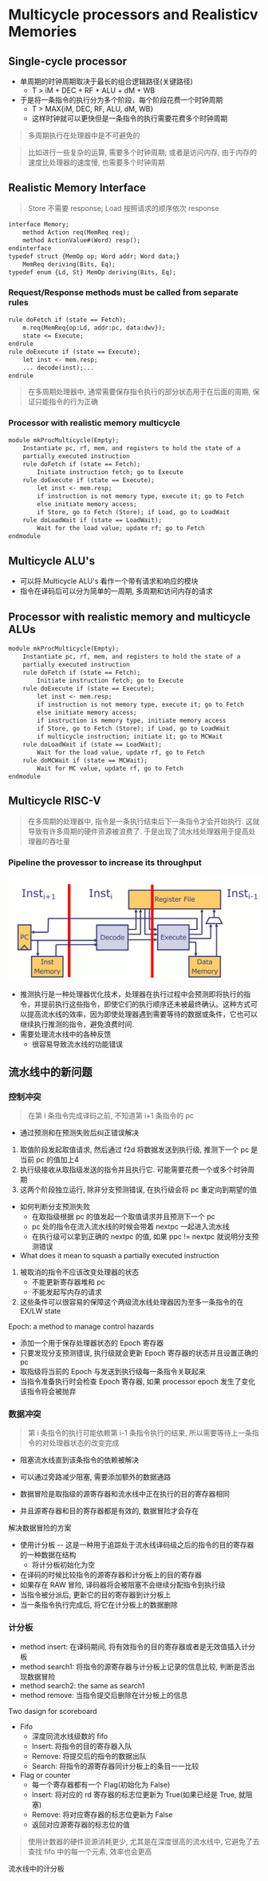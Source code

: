 # Multicycle processors and Realisticv Memories
## Single-cycle processor
- 单周期的时钟周期取决于最长的组合逻辑路径(关键路径)
    - T > iM + DEC + RF + ALU + dM + WB
- 于是将一条指令的执行分为多个阶段，每个阶段花费一个时钟周期
    - T > MAX{iM, DEC, RF, ALU, dM, WB}
    - 这样时钟就可以更快但是一条指令的执行需要花费多个时钟周期
> 多周期执行在处理器中是不可避免的

> 比如进行一些复杂的运算, 需要多个时钟周期; 或者是访问内存, 由于内存的速度比处理器的速度慢, 也需要多个时钟周期
## Realistic Memory Interface
> Store 不需要 response; Load 按照请求的顺序依次 response
```bsv
interface Memory;
    method Action req(MemReq req); 
    method ActionValue#(Word) resp(); 
endinterface
typedef struct {MemOp op; Word addr; Word data;} 
    MemReq deriving(Bits, Eq);
typedef enum {Ld, St} MemOp deriving(Bits, Eq);
```
### Request/Response methods must be called from separate rules
```bsv
rule doFetch if (state == Fetch);
    m.req(MemReq{op:Ld, addr:pc, data:dwv});
    state <= Execute; 
endrule
rule doExecute if (state == Execute); 
    let inst <- mem.resp;
    ... decode(inst);...
endrule
```
> 在多周期处理器中, 通常需要保存指令执行的部分状态用于在后面的周期, 保证只能指令的行为正确
### Processor with realistic memory multicycle
```bsv
module mkProcMulticycle(Empty);
    Instantiate pc, rf, mem, and registers to hold the state of a
    partially executed instruction
    rule doFetch if (state == Fetch); 
        Initiate instruction fetch; go to Execute
    rule doExecute if (state == Execute); 
        let inst <- mem.resp;
        if instruction is not memory type, execute it; go to Fetch
        else initiate memory access; 
        if Store, go to Fetch (Store); if Load, go to LoadWait
    rule doLoadWait if (state == LoadWait); 
        Wait for the load value; update rf; go to Fetch
endmodule
```
## Multicycle ALU's
- 可以将 Multicycle ALU's 看作一个带有请求和响应的模块
- 指令在译码后可以分为简单的一周期, 多周期和访问内存的请求
## Processor with realistic memory and multicycle ALUs
```bsv
module mkProcMulticycle(Empty);
    Instantiate pc, rf, mem, and registers to hold the state of a
    partially executed instruction
    rule doFetch if (state == Fetch); 
        Initiate instruction fetch; go to Execute
    rule doExecute if (state == Execute); 
        let inst <- mem.resp;
        if instruction is not memory type, execute it; go to Fetch
        else initiate memory access; 
        if instruction is memory type, initiate memory access
        if Store, go to Fetch (Store); if Load, go to LoadWait
        if multicycle instruction; initiate it; go to MCWait
    rule doLoadWait if (state == LoadWait); 
        Wait for the load value, update rf, go to Fetch
    rule doMCWait if (state == MCWait); 
        Wait for MC value, update rf, go to Fetch
endmodule
```
## Multicycle RISC-V
> 在多周期的处理器中, 指令是一条执行结束后下一条指令才会开始执行. 这就导致有许多周期的硬件资源被浪费了. 于是出现了流水线处理器用于提高处理器的吞吐量
### Pipeline the provessor to increase its throughput
![pipeline](./pipeline.png)
- 推测执行是一种处理器优化技术，处理器在执行过程中会预测即将执行的指令，并提前执行这些指令，即使它们的执行顺序还未被最终确认。这种方式可以提高流水线的效率，因为即使处理器遇到需要等待的数据或条件，它也可以继续执行推测的指令，避免浪费时间.
- 需要处理流水线中的各种反馈
    - 很容易导致流水线的功能错误
## 流水线中的新问题
### 控制冲突
> 在第 i 条指令完成译码之前, 不知道第 i+1 条指令的 pc

- 通过预测和在预测失败后纠正错误解决
1. 取值阶段发起取值请求, 然后通过 f2d 将数据发送到执行级, 推测下一个 pc 是当前 pc 的值加上4
2. 执行级接收从取指级发送的指令并且执行它. 可能需要花费一个或多个时钟周期
3. 这两个阶段独立运行, 除非分支预测错误, 在执行级会将 pc 重定向到期望的值

- 如何判断分支预测失败
    - 在取指级根据 pc 的值发起一个取值请求并且预测下一个 pc
    - pc 处的指令在流入流水线的时候会带着 nextpc 一起进入流水线
    - 在执行级可以拿到正确的 nextpc 的值, 如果 ppc != nextpc 就说明分支预测错误
- What does it mean to squash a partially executed instruction
1. 被取消的指令不应该改变处理器的状态
    - 不能更新寄存器堆和 pc
    - 不能发起写内存的请求
2. 这些条件可以很容易的保障这个两级流水线处理器因为至多一条指令的在 EX/LW state

Epoch: a method to manage control hazards
- 添加一个用于保存处理器状态的 Epoch 寄存器
- 只要发现分支预测错误, 执行级就会更新 Epoch 寄存器的状态并且设置正确的 pc
- 取指级将当前的 Epoch 与发送到执行级每一条指令关联起来
- 当指令准备执行时会检查 Epoch 寄存器, 如果 processor epoch 发生了变化该指令将会被抛弃
### 数据冲突
> 第 i 条指令的执行可能依赖第 i-1 条指令执行的结果, 所以需要等待上一条指令的对处理器状态的改变完成

- 阻塞流水线直到该条指令的依赖被解决
- 可以通过旁路减少阻塞, 需要添加额外的数据通路

- 数据冒险是取指级的源寄存器和流水线中正在执行的目的寄存器相同
- 并且源寄存器和目的寄存器都是有效的, 数据冒险才会存在

解决数据冒险的方案
- 使用计分板 -- 这是一种用于追踪处于流水线译码级之后的指令的目的寄存器的一种数据在结构
    - 将计分板初始化为空
- 在译码的时候比较指令的源寄存器和计分板上的目的寄存器
- 如果存在 RAW 冒险, 译码器将会被阻塞不会继续分配指令到执行级
- 当指令被分派后, 更新它的目的寄存器到计分板上
- 当一条指令执行完成后, 将它在计分板上的数据删除
### 计分板
- method insert: 在译码期间, 将有效指令的目的寄存器或者是无效值插入计分板
- method search1: 将指令的源寄存器与计分板上记录的信息比较, 判断是否出现数据冒险
- method search2: the same as search1
- method remove: 当指令提交后删除在计分板上的信息

Two dasign for scoreboard
- Fifo
    - 深度同流水线级数的 fifo
    - Insert: 将指令的目的寄存器入队
    - Remove: 将提交后的指令的数据出队
    - Search: 将指令的源寄存器同计分板上的条目一一比较
- Flag or counter
    - 每一个寄存器都有一个 Flag(初始化为 False)
    - Insert: 将对应的 rd 寄存器的标志位更新为 True(如果已经是 True, 就阻塞)
    - Remove: 将对应寄存器的标志位更新为 False
    - 返回对应源寄存器的标志位的值
> 使用计数器的硬件资源消耗更少, 尤其是在深度很高的流水线中, 它避免了去查找 fifo 中的每一个元素, 效率也会更高

流水线中的计分板
